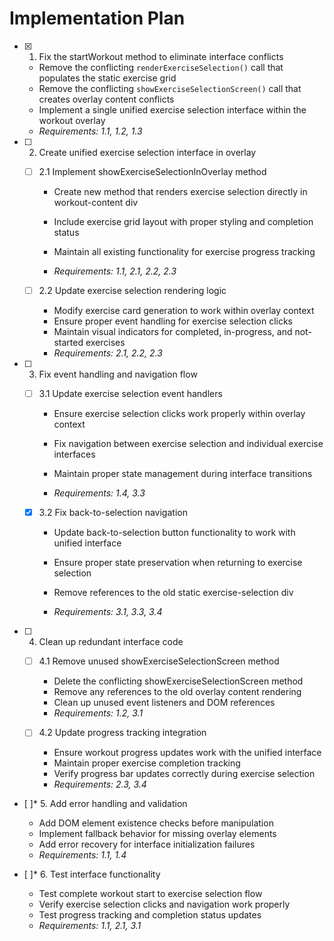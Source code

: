 # Implementation Plan

- [x] 1. Fix the startWorkout method to eliminate interface conflicts


  - Remove the conflicting `renderExerciseSelection()` call that populates the static exercise grid
  - Remove the conflicting `showExerciseSelectionScreen()` call that creates overlay content conflicts
  - Implement a single unified exercise selection interface within the workout overlay
  - _Requirements: 1.1, 1.2, 1.3_


- [ ] 2. Create unified exercise selection interface in overlay
  - [ ] 2.1 Implement showExerciseSelectionInOverlay method
    - Create new method that renders exercise selection directly in workout-content div
    - Include exercise grid layout with proper styling and completion status
    - Maintain all existing functionality for exercise progress tracking

    - _Requirements: 1.1, 2.1, 2.2, 2.3_

  - [ ] 2.2 Update exercise selection rendering logic
    - Modify exercise card generation to work within overlay context
    - Ensure proper event handling for exercise selection clicks
    - Maintain visual indicators for completed, in-progress, and not-started exercises
    - _Requirements: 2.1, 2.2, 2.3_



- [ ] 3. Fix event handling and navigation flow
  - [ ] 3.1 Update exercise selection event handlers
    - Ensure exercise selection clicks work properly within overlay context

    - Fix navigation between exercise selection and individual exercise interfaces
    - Maintain proper state management during interface transitions

    - _Requirements: 1.4, 3.3_

  - [x] 3.2 Fix back-to-selection navigation



    - Update back-to-selection button functionality to work with unified interface
    - Ensure proper state preservation when returning to exercise selection


    - Remove references to the old static exercise-selection div
    - _Requirements: 3.1, 3.3, 3.4_

- [ ] 4. Clean up redundant interface code
  - [ ] 4.1 Remove unused showExerciseSelectionScreen method
    - Delete the conflicting showExerciseSelectionScreen method
    - Remove any references to the old overlay content rendering
    - Clean up unused event listeners and DOM references
    - _Requirements: 1.2, 3.1_

  - [ ] 4.2 Update progress tracking integration
    - Ensure workout progress updates work with the unified interface
    - Maintain proper exercise completion tracking
    - Verify progress bar updates correctly during exercise selection
    - _Requirements: 2.3, 3.4_

- [ ]* 5. Add error handling and validation
  - Add DOM element existence checks before manipulation
  - Implement fallback behavior for missing overlay elements
  - Add error recovery for interface initialization failures
  - _Requirements: 1.1, 1.4_

- [ ]* 6. Test interface functionality
  - Test complete workout start to exercise selection flow
  - Verify exercise selection clicks and navigation work properly
  - Test progress tracking and completion status updates
  - _Requirements: 1.1, 2.1, 3.1_